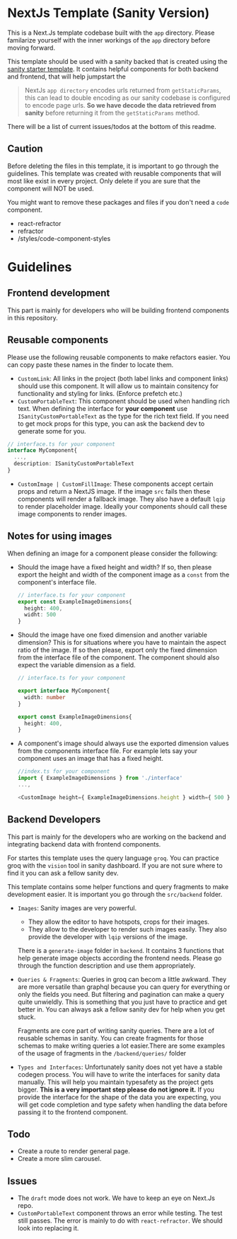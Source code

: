 # NextJs Template (Sanity Version)

This is a Next.Js template codebase built with the `app` directory. Please familarize yourself with the inner workings of the `app` directory before moving forward.

This template should be used with a sanity backed that is created using the [sanity starter template](https://github.com/lemon-hive/sanity-starter). It contains helpful components for both backend and frontend, that will help jumpstart the

> NextJs `app directory` encodes urls returned from `getStaticParams`, this can lead to double encoding as our sanity codebase is configured to encode page urls. **So we have decode the data retrieved from sanity** before returning it from the `getStaticParams` method.

There will be a list of current issues/todos at the bottom of this readme.

## Caution

Before deleting the files in this template, it is important to go through the guidelines. This template was created with reusable components that will most like exist in every project. Only delete if you are sure that the component will NOT be used.

You might want to remove these packages and files if you don't need a `code` component.

- react-refractor
- refractor
- /styles/code-component-styles

# Guidelines

## Frontend development

This part is mainly for developers who will be building frontend components in this repository.

## Reusable components

Please use the following reusable components to make refactors easier. You can copy paste these names in the finder to locate them.

- `CustomLink`: All links in the project (both label links and component links) should use this component. It will allow us to maintain consitency for functionality and styling for links. (Enforce prefetch etc.)
- `CustomPortableText`: This component should be used when handling rich text. When defining the interface for **your component** use `ISanityCustomPortableText` as the type for the rich text field. If you need to get mock props for this type, you can ask the backend dev to generate some for you.

```typescript
// interface.ts for your component
interface MyComponent{
  ...,
  description: ISanityCustomPortableText
}
```

- `CustomImage | CustomFillImage`: These components accept certain props and return a NextJS image. If the image `src` fails then these components will render a fallback image. They also have a default `lqip` to render placeholder image. Ideally your components should call these image components to render images.

## Notes for using images

When defining an image for a component please consider the following:

- Should the image have a fixed height and width? If so, then please export the height and width of the component image as a `const` from the component's interface file.

  ```typescript
  // interface.ts for your component
  export const ExampleImageDimensions{
    height: 400,
    widht: 500
  }
  ```

- Should the image have one fixed dimension and another variable dimension? This is for situations where you have to maintain the aspect ratio of the image. If so then please, export only the fixed dimension from the interface file of the component. The component should also expect the variable dimension as a field.

  ```typescript
  // interface.ts for your component

  export interface MyComponent{
    width: number
  }

  export const ExampleImageDimensions{
    height: 400,
  }
  ```

- A component's image should always use the exported dimension values from the components interface file. For example lets say your component uses an image that has a fixed height.

  ```typescript
  //index.ts for your component
  import { ExampleImageDimensions } from './interface'
  ...,

  <CustomImage height={ ExampleImageDimensions.height } width={ 500 } />
  ```

## Backend Developers

This part is mainly for the developers who are working on the backend and integrating backend data with frontend components.

For startes this template uses the query language `groq`. You can practice groq with the `vision` tool in sanity dashboard. If you are not sure where to find it you can ask a fellow sanity dev.

This template contains some helper functions and query fragments to make development easier. It is important you go through the `src/backend` folder.

- `Images`: Sanity images are very powerful.

  - They allow the editor to have hotspots, crops for their images.
  - They allow to the developer to render such images easily. They also provide the developer with `lqip` versions of the image.

  There is a `generate-image` folder in `backend`.
  It contains 3 functions that help generate image objects according the frontend needs. Please go through the function description and use them appropriately.

- `Queries & Fragments`: Queries in groq can becom a little awkward. They are more versatile than graphql because you can query for everything or only the fields you need. But filtering and pagination can make a query quite unwieldly. This is something that you just have to practice and get better in. You can always ask a fellow sanity dev for help when you get stuck.

  Fragments are core part of writing sanity queries. There are a lot of reusable schemas in sanity. You can create fragments for those schemas to make writing queries a lot easier.There are some examples of the usage of fragments in the `/backend/queries/` folder

- `Types and Interfaces`: Unfortunately sanity does not yet have a stable codegen process. You will have to write the interfaces for sanity data manually. This will help you maintain typesafety as the project gets bigger. **This is a very important step please do not ignore it.** If you provide the interface for the shape of the data you are expecting, you will get code completion and type safety when handling the data before passing it to the frontend component.

## Todo

- Create a route to render general page.
- Create a more slim carousel.

## Issues

- The `draft` mode does not work. We have to keep an eye on Next.Js repo.
- `CustomPortableText` component throws an error while testing. The test still passes. The error is mainly to do with `react-refractor`. We should look into replacing it.
